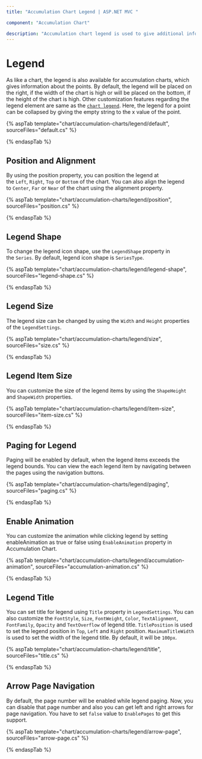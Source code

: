```yaml
---
title: "Accumulation Chart Legend | ASP.NET MVC "

component: "Accumulation Chart"

description: "Accumulation chart legend is used to give additional information about the chart series."
---
```


# Legend

As like a chart, the legend is also available for accumulation charts, which gives information about the points.
By default, the legend will be placed on the right, if the width of the chart is high or will be placed on the bottom,
if the height of the chart is high. Other customization features regarding the legend element are same as the
[`chart legend`](https://help.syncfusion.com/cr/aspnetcore-js2/Syncfusion.EJ2.Charts.ChartLegendSettings.html).
Here, the legend for a point can be collapsed by giving the empty string to the x value of the point.

{% aspTab template="chart/accumulation-charts/legend/default", sourceFiles="default.cs" %}

{% endaspTab %}

## Position and Alignment

By using the position property, you can position the legend at the `Left`, `Right`, `Top` or `Bottom` of the chart.
You can also align the legend to `Center`, `Far` or `Near` of the chart using the alignment property.

{% aspTab template="chart/accumulation-charts/legend/position", sourceFiles="position.cs" %}

{% endaspTab %}

## Legend Shape

To change the legend icon shape, use the `LegendShape` property in the `Series`. By default, legend icon shape
is `SeriesType`.

{% aspTab template="chart/accumulation-charts/legend/legend-shape", sourceFiles="legend-shape.cs" %}

{% endaspTab %}

## Legend Size

The legend size can be changed by using the `Width` and `Height` properties of the `LegendSettings`.

{% aspTab template="chart/accumulation-charts/legend/size", sourceFiles="size.cs" %}

{% endaspTab %}

## Legend Item Size

You can customize the size of the legend items by using the `ShapeHeight` and `ShapeWidth` properties.

{% aspTab template="chart/accumulation-charts/legend/item-size", sourceFiles="item-size.cs" %}

{% endaspTab %}

## Paging for Legend

Paging will be enabled by default, when the legend items exceeds the legend bounds. You can view the each legend
item by navigating between the pages using the navigation buttons.

{% aspTab template="chart/accumulation-charts/legend/paging", sourceFiles="paging.cs" %}

{% endaspTab %}

## Enable Animation

You can customize the animation while clicking legend by setting enableAnimation as true or false using `EnableAnimation` property in Accumulation Chart.

{% aspTab template="chart/accumulation-charts/legend/accumulation-animation",  sourceFiles="accumulation-animation.cs" %}

{% endaspTab %}

## Legend Title

You can set title for legend using `Title` property in `LegendSettings`. You can also customize the `FontStyle`, `Size`, `FontWeight`,
`Color`, `TextAlignment`, `FontFamily`, `Opacity` and `TextOverflow` of legend title. `TitlePosition` is used to set the legend position in `Top`, `Left` and `Right` position. `MaximumTitleWidth` is used to set the width of the legend title. By default, it will be `100px`.

{% aspTab template="chart/accumulation-charts/legend/title", sourceFiles="title.cs" %}

{% endaspTab %}

## Arrow Page Navigation

By default, the page number will be enabled while legend paging. Now, you can disable that page number and also you can get left and right arrows for page navigation. You have to set `false` value to `EnablePages` to get this support.

{% aspTab template="chart/accumulation-charts/legend/arrow-page", sourceFiles="arrow-page.cs" %}

{% endaspTab %}